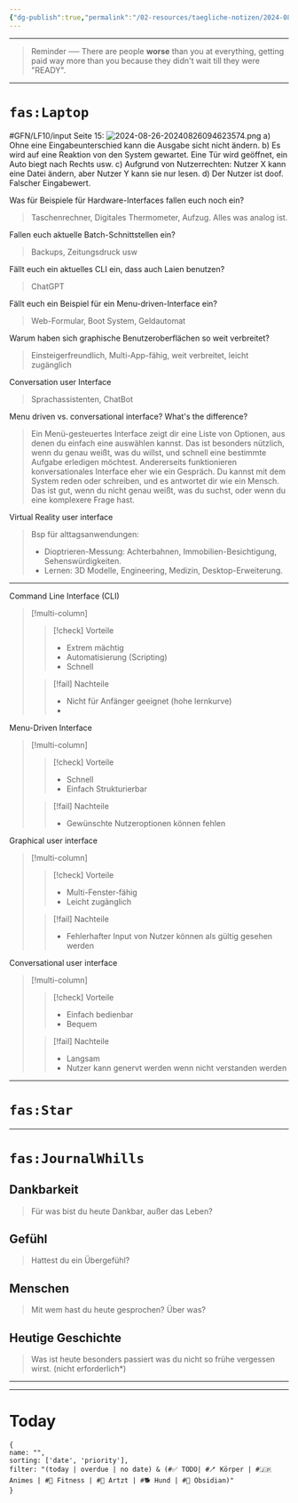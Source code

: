 ```yaml
---
{"dg-publish":true,"permalink":"/02-resources/taegliche-notizen/2024-08-26/","tags":["täglicheNotiz"]}
---
```


---
>Reminder ── There are people **worse** than you at everything, getting paid way more than you because they didn't wait till they were "READY". 
---
# `fas:Laptop`
#GFN/LF10/input 
Seite 15:
![2024-08-26-20240826094623574.png](/img/user/02%20-%20RESOURCES/Files/2024-08-26-20240826094623574.png)
a) Ohne eine Eingabeunterschied kann die Ausgabe sicht nicht ändern.
b) Es wird auf eine Reaktion von den System gewartet. Eine Tür wird geöffnet, ein Auto biegt nach Rechts usw.
c) Aufgrund von Nutzerrechten: Nutzer X kann eine Datei ändern, aber Nutzer Y kann sie nur lesen.
d) Der Nutzer ist doof. Falscher Eingabewert.

Was für Beispiele für Hardware-Interfaces fallen euch noch ein?
>Taschenrechner, Digitales Thermometer, Aufzug. Alles was analog ist.

Fallen euch aktuelle Batch-Schnittstellen ein?
>Backups, Zeitungsdruck usw

Fällt euch ein aktuelles CLI ein, dass auch Laien benutzen?
>ChatGPT

Fällt euch ein Beispiel für ein Menu-driven-Interface ein?
>Web-Formular, Boot System, Geldautomat

Warum haben sich graphische Benutzeroberflächen so weit verbreitet?
>Einsteigerfreundlich, Multi-App-fähig, weit verbreitet, leicht zugänglich

Conversation user Interface
>Sprachassistenten, ChatBot

Menu driven vs. conversational interface? What's the difference?
>Ein Menü-gesteuertes Interface zeigt dir eine Liste von Optionen, aus denen du einfach eine auswählen kannst. Das ist besonders nützlich, wenn du genau weißt, was du willst, und schnell eine bestimmte Aufgabe erledigen möchtest. Andererseits funktionieren konversationales Interface eher wie ein Gespräch. Du kannst mit dem System reden oder schreiben, und es antwortet dir wie ein Mensch. Das ist gut, wenn du nicht genau weißt, was du suchst, oder wenn du eine komplexere Frage hast.

Virtual Reality user interface
>Bsp für alttagsanwendungen:
> - Dioptrieren-Messung: Achterbahnen, Immobilien-Besichtigung, Sehenswürdigkeiten.  
>- Lernen: 3D Modelle, Engineering, Medizin, Desktop-Erweiterung.

___

Command Line Interface (CLI)
>[!multi-column]
> 
>>[!check] Vorteile
>>- Extrem mächtig
>>- Automatisierung (Scripting)
>>- Schnell
> 
>>[!fail] Nachteile
>>- Nicht für Anfänger geeignet (hohe lernkurve)
>>- 

Menu-Driven Interface
>[!multi-column]
> 
>>[!check] Vorteile
>>- Schnell
>>- Einfach Strukturierbar 
> 
>>[!fail] Nachteile
>>- Gewünschte Nutzeroptionen können fehlen

Graphical user interface
>[!multi-column]
> 
>>[!check] Vorteile
>>- Multi-Fenster-fähig
>>- Leicht zugänglich
> 
>>[!fail] Nachteile
>>- Fehlerhafter Input von Nutzer können als gültig gesehen werden

Conversational user interface
>[!multi-column]
> 
>>[!check] Vorteile
>>- Einfach bedienbar
>>- Bequem
> 
>>[!fail] Nachteile
>>- Langsam
>>- Nutzer kann genervt werden wenn nicht verstanden werden








___
# `fas:Star`



___
# `fas:JournalWhills`
## Dankbarkeit
>Für was bist du heute Dankbar, außer das Leben?

## Gefühl
>Hattest du ein Übergefühl?

## Menschen
>Mit wem hast du heute gesprochen? Über was?

## Heutige Geschichte
>Was ist heute besonders passiert was du nicht so frühe vergessen wirst. (nicht erforderlich*)


___
---
# Today
```todoist
{
name: "",
sorting: ['date', 'priority'],
filter: "(today | overdue | no date) & (#✅ TODO| #🪥 Körper | #🇯🇵 Animes | #💪 Fitness | #💉 Artzt | #🐕 Hund | #💎 Obsidian)"
}
```
